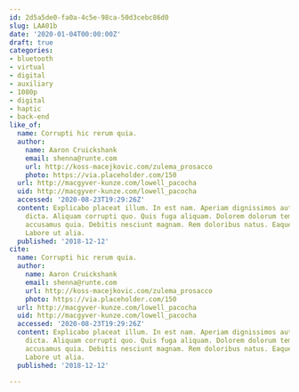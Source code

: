 ```yaml
---
id: 2d5a5de0-fa0a-4c5e-98ca-50d3cebc86d0
slug: LAA01b
date: '2020-01-04T00:00:00Z'
draft: true
categories:
- bluetooth
- virtual
- digital
- auxiliary
- 1080p
- digital
- haptic
- back-end
like_of:
  name: Corrupti hic rerum quia.
  author:
    name: Aaron Cruickshank
    email: shenna@runte.com
    url: http://koss-macejkovic.com/zulema_prosacco
    photo: https://via.placeholder.com/150
  url: http://macgyver-kunze.com/lowell_pacocha
  uid: http://macgyver-kunze.com/lowell_pacocha
  accessed: '2020-08-23T19:29:26Z'
  content: Explicabo placeat illum. In est nam. Aperiam dignissimos autem. Sit temporibus
    dicta. Aliquam corrupti quo. Quis fuga aliquam. Dolorem dolorum tempore. Nisi
    accusamus quia. Debitis nesciunt magnam. Rem doloribus natus. Eaque sint est.
    Labore ut alia.
  published: '2018-12-12'
cite:
  name: Corrupti hic rerum quia.
  author:
    name: Aaron Cruickshank
    email: shenna@runte.com
    url: http://koss-macejkovic.com/zulema_prosacco
    photo: https://via.placeholder.com/150
  url: http://macgyver-kunze.com/lowell_pacocha
  uid: http://macgyver-kunze.com/lowell_pacocha
  accessed: '2020-08-23T19:29:26Z'
  content: Explicabo placeat illum. In est nam. Aperiam dignissimos autem. Sit temporibus
    dicta. Aliquam corrupti quo. Quis fuga aliquam. Dolorem dolorum tempore. Nisi
    accusamus quia. Debitis nesciunt magnam. Rem doloribus natus. Eaque sint est.
    Labore ut alia.
  published: '2018-12-12'

---
```



